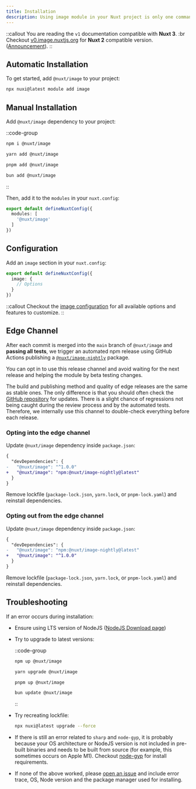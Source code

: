 ```yaml
---
title: Installation
description: Using image module in your Nuxt project is only one command away.
---
```


::callout
You are reading the `v1` documentation compatible with **Nuxt 3**. :br Checkout [v0.image.nuxtjs.org](https://v0.image.nuxtjs.org/getting-started/installation) for **Nuxt 2** compatible version. ([Announcement](https://github.com/nuxt/image/discussions/548)).
::

## Automatic Installation

To get started, add `@nuxt/image` to your project:

```bash
npx nuxi@latest module add image
```

## Manual Installation

Add `@nuxt/image` dependency to your project:

::code-group

```bash [npm]
npm i @nuxt/image
```

```bash [yarn]
yarn add @nuxt/image
```

```bash [pnpm]
pnpm add @nuxt/image
```

```bash [bun]
bun add @nuxt/image
```

::

Then, add it to the `modules` in your `nuxt.config`:

```ts [nuxt.config.ts]
export default defineNuxtConfig({
  modules: [
    '@nuxt/image'
  ]
})
```

## Configuration

Add an `image` section in your `nuxt.config`:

```ts [nuxt.config.ts]
export default defineNuxtConfig({
  image: {
    // Options
  }
})
```

::callout
Checkout the [image configuration](/get-started/configuration) for all available options and features to customize.
::

## Edge Channel

After each commit is merged into the `main` branch of `@nuxt/image` and **passing all tests**, we trigger an automated npm release using GitHub Actions publishing a [`@nuxt/image-nightly`](https://npmjs.com/package/@nuxt/image-nightly) package.

You can opt in to use this release channel and avoid waiting for the next release and helping the module by beta testing changes.

The build and publishing method and quality of edge releases are the same as stable ones. The only difference is that you should often check the [GitHub repository](https://github.com/nuxt/image) for updates. There is a slight chance of regressions not being caught during the review process and by the automated tests. Therefore, we internally use this channel to double-check everything before each release.

### Opting into the edge channel

Update `@nuxt/image` dependency inside `package.json`:

```diff [package.json]
{
  "devDependencies": {
-   "@nuxt/image": "^1.0.0"
+   "@nuxt/image": "npm:@nuxt/image-nightly@latest"
  }
}
```

Remove lockfile (`package-lock.json`, `yarn.lock`, or `pnpm-lock.yaml`) and reinstall dependencies.

### Opting out from the edge channel

Update `@nuxt/image` dependency inside `package.json`:

```diff [package.json]
{
  "devDependencies": {
-   "@nuxt/image": "npm:@nuxt/image-nightly@latest"
+   "@nuxt/image": "^1.0.0"
  }
}
```

Remove lockfile (`package-lock.json`, `yarn.lock`, or `pnpm-lock.yaml`) and reinstall dependencies.


## Troubleshooting

If an error occurs during installation:

- Ensure using LTS version of NodeJS ([NodeJS Download page](https://nodejs.org/en/download))

- Try to upgrade to latest versions:

  ::code-group

  ```bash [npm]
  npm up @nuxt/image
  ```  
  ```bash [yarn]
  yarn upgrade @nuxt/image
  ```  
  ```bash [pnpm]
  pnpm up @nuxt/image
  ```  
  ```bash [bun]
  bun update @nuxt/image
  ```
  
  ::

- Try recreating lockfile:

  ```bash
  npx nuxi@latest upgrade --force
  ```

- If there is still an error related to `sharp` and `node-gyp`, it is probably because your OS architecture or NodeJS version is not included in pre-built binaries and needs to be built from source (for example, this sometimes occurs on Apple M1). Checkout [node-gyp](https://github.com/nodejs/node-gyp#installation) for install requirements.

- If none of the above worked, please [open an issue](https://github.com/nuxt/image/issues) and include error trace, OS, Node version and the package manager used for installing.
